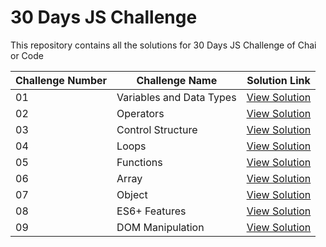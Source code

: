 # 30 Days JS Challenge

This repository contains all the solutions for 30 Days JS Challenge of Chai or Code

| Challenge Number | Challenge Name           | Solution Link                                                                     |
| ---------------- | ------------------------ | --------------------------------------------------------------------------------- |
| 01               | Variables and Data Types | [View Solution](https://github.com/badjatya/30-days-js-chai-or-code/tree/main/01) |
| 02               | Operators                | [View Solution](https://github.com/badjatya/30-days-js-chai-or-code/tree/main/02) |
| 03               | Control Structure        | [View Solution](https://github.com/badjatya/30-days-js-chai-or-code/tree/main/03) |
| 04               | Loops                    | [View Solution](https://github.com/badjatya/30-days-js-chai-or-code/tree/main/04) |
| 05               | Functions                | [View Solution](https://github.com/badjatya/30-days-js-chai-or-code/tree/main/05) |
| 06               | Array                    | [View Solution](https://github.com/badjatya/30-days-js-chai-or-code/tree/main/06) |
| 07               | Object                   | [View Solution](https://github.com/badjatya/30-days-js-chai-or-code/tree/main/07) |
| 08               | ES6+ Features            | [View Solution](https://github.com/badjatya/30-days-js-chai-or-code/tree/main/08) |
| 09               | DOM Manipulation         | [View Solution](https://github.com/badjatya/30-days-js-chai-or-code/tree/main/09) |
